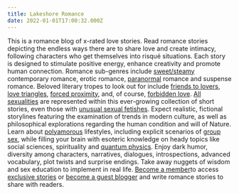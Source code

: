 ```yaml
---
title: Lakeshore Romance
date: 2022-01-01T17:00:32.000Z
---
```

This is a romance blog of x-rated love stories. Read romance stories depicting the endless ways there are to share love and create intimacy, following characters who get themselves into risqué situations. Each story is designed to stimulate positive energy, enhance creativity and promote human connection. Romance sub-genres include [sweet/steamy](https://laurenlakeshore.com/tag/sweet-romance/) contemporary romance, erotic romance, [paranormal](https://laurenlakeshore.com/tag/paranormal/) romance and suspense romance. Beloved literary tropes to look out for include [friends to lovers](https://laurenlakeshore.com/tag/friends-to-lovers/), [love triangles](https://laurenlakeshore.com/tag/love-triangles/), [forced proximity](https://laurenlakeshore.com/tag/forced-proximity/), and, of course, [forbidden love](https://laurenlakeshore.com/tag/forbidden-love/). [All sexualities](https://laurenlakeshore.com/tag/lgbtqia/) are represented within this ever-growing collection of short stories, even those with [unusual sexual fetishes](https://laurenlakeshore.com/tag/kinky-romance/). Expect realistic, fictional storylines featuring the examination of trends in modern culture, as well as philosophical explorations regarding the human condition and will of Nature. Learn about [polyamorous](https://laurenlakeshore.com/tag/polyamory/) lifestyles, including explicit scenarios of [group sex](https://laurenlakeshore.com/tag/group-sex/), while filling your brain with esoteric knowledge on heady topics like social sciences, spirituality and [quantum physics](https://laurenlakeshore.com/double-slit-experiment/). Enjoy dark humor, diversity among characters, narratives, dialogues, introspections, advanced vocabulary, plot twists and surprise endings. Take away nuggets of wisdom and sex education to implement in real life. [Become a member](https://laurenlakeshore.com/membership/)to access [exclusive stories](https://laurenlakeshore.com/tag/exclusive-stories/) or [become a guest blogger](https://laurenlakeshore.com/tag/guest-blog-posts/) and write romance stories to share with readers.